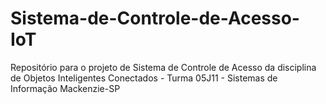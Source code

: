 # Sistema-de-Controle-de-Acesso-IoT
Repositório para o projeto de Sistema de Controle de Acesso da disciplina de Objetos Inteligentes Conectados - Turma 05J11 - Sistemas de Informação Mackenzie-SP
